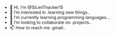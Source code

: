 - 👋 Hi, I’m @SiLenThacker15
- 👀 I’m interested in .learning new things..
- 🌱 I’m currently learning programming languages...
- 💞️ I’m looking to collaborate on .projects..
- 📫 How to reach me .gmail..

<!---
SiLenThacker15/SiLenThacker15 is a ✨ special ✨ repository because its `README.md` (this file) appears on your GitHub profile.
You can click the Preview link to take a look at your changes.
--->
